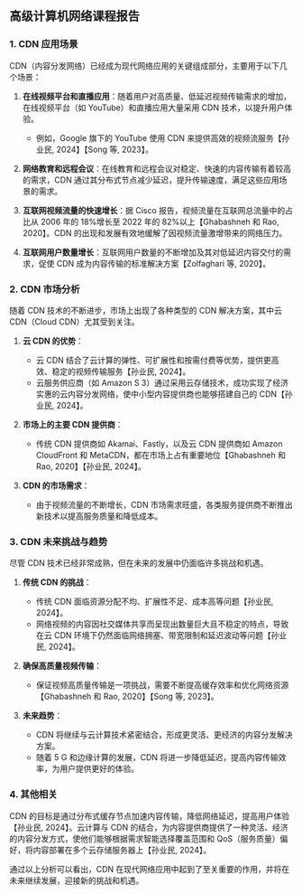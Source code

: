 ## 高级计算机网络课程报告

### 1. CDN 应用场景

CDN（内容分发网络）已经成为现代网络应用的关键组成部分，主要用于以下几个场景：

1. **在线视频平台和直播应用**：随着用户对高质量、低延迟视频传输需求的增加，在线视频平台（如 YouTube）和直播应用大量采用 CDN 技术，以提升用户体验。
   - 例如，Google 旗下的 YouTube 使用 CDN 来提供高效的视频流服务【孙业民, 2024】【Song 等, 2023】。
   
2. **网络教育和远程会议**：在线教育和远程会议对稳定、快速的内容传输有着较高的需求，CDN 通过其分布式节点减少延迟，提升传输速度，满足这些应用场景的需求。
   
3. **互联网视频流量的快速增长**：据 Cisco 报告，视频流量在互联网总流量中的占比从 2006 年的 18%增长至 2022 年的 82%以上【Ghabashneh 和 Rao, 2020】。CDN 的出现和发展有效地缓解了因视频流量激增带来的网络压力。

4. **互联网用户数量增长**：互联网用户数量的不断增加及其对低延迟内容交付的需求，促使 CDN 成为内容传输的标准解决方案【Zolfaghari 等, 2020】。

### 2. CDN 市场分析

随着 CDN 技术的不断进步，市场上出现了各种类型的 CDN 解决方案，其中云 CDN（Cloud CDN）尤其受到关注。

1. **云 CDN 的优势**：
   - 云 CDN 结合了云计算的弹性、可扩展性和按需付费等优势，提供更高效、稳定的视频传输服务【孙业民, 2024】。
   - 云服务供应商（如 Amazon S 3）通过采用云存储技术，成功实现了经济实惠的云内容分发网络，使中小型内容提供商也能够搭建自己的 CDN【孙业民, 2024】。

2. **市场上的主要 CDN 提供商**：
   - 传统 CDN 提供商如 Akamai、Fastly，以及云 CDN 提供商如 Amazon CloudFront 和 MetaCDN，都在市场上占有重要地位【Ghabashneh 和 Rao, 2020】【孙业民, 2024】。

3. **CDN 的市场需求**：
   - 由于视频流量的不断增长，CDN 市场需求旺盛，各类服务提供商不断推出新技术以提高服务质量和降低成本。

### 3. CDN 未来挑战与趋势

尽管 CDN 技术已经非常成熟，但在未来的发展中仍面临许多挑战和机遇。

1. **传统 CDN 的挑战**：
   - 传统 CDN 面临资源分配不均、扩展性不足、成本高等问题【孙业民, 2024】。
   - 网络视频的内容因社交媒体共享而呈现出数量巨大且不稳定的特点，导致在云 CDN 环境下仍然面临网络拥塞、带宽限制和延迟波动等问题【孙业民, 2024】。

2. **确保高质量视频传输**：
   - 保证视频高质量传输是一项挑战，需要不断提高缓存效率和优化网络资源【Ghabashneh 和 Rao, 2020】【Song 等, 2023】。

3. **未来趋势**：
   - CDN 将继续与云计算技术紧密结合，形成更灵活、更经济的内容分发解决方案。
   - 随着 5 G 和边缘计算的发展，CDN 将进一步降低延迟，提高内容传输效率，为用户提供更好的体验。

### 4. 其他相关

CDN 的目标是通过分布式缓存节点加速内容传输，降低网络延迟，提高用户体验【孙业民, 2024】。云计算与 CDN 的结合，为内容提供商提供了一种灵活、经济的内容分发方式，使他们能够根据需求智能选择覆盖范围和 QoS（服务质量）偏好，将内容部署在多个云存储服务器上【孙业民, 2024】。

通过以上分析可以看出，CDN 在现代网络应用中起到了至关重要的作用，并将在未来继续发展，迎接新的挑战和机遇。  